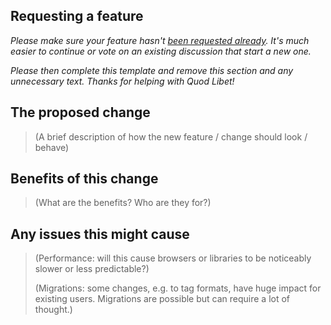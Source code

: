 Requesting a feature
--------------------
_Please make sure your feature hasn't [been requested already](https://github.com/quodlibet/quodlibet/issues?utf8=%E2%9C%93&q=is%3Aissue+). 
It's much easier to continue or vote on an existing discussion that start a new one._

_Please then complete this template and remove this section 
and any unnecessary text. Thanks for helping with Quod Libet!_



The proposed change
-------------------

> (A brief description of how the new feature / change should look / behave)


Benefits of this change
-----------------------

> (What are the benefits? Who are they for?)


Any issues this might cause
---------------------------

> (Performance: will this cause browsers or libraries to be noticeably slower 
> or less predictable?)
>
> (Migrations: some changes, e.g. to tag formats, have huge impact for existing users. 
Migrations are possible but can require a lot of thought.)
